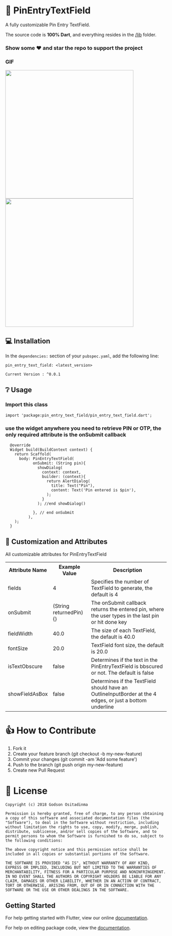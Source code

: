 # 👏 PinEntryTextField

A fully customizable Pin Entry TextField.

The source code is **100% Dart**, and everything resides in the [/lib](https://github.com/prestigegodson/pin-entry-text-field/tree/master/pin_entry_text_field/lib) folder.


### Show some :heart: and star the repo to support the project

### GIF
<img src="https://user-images.githubusercontent.com/15202781/45807904-650ca080-bcbc-11e8-87de-2b9c76b3a05f.jpg" height="400" width="400"/>
<img src="https://user-images.githubusercontent.com/15202781/45807939-79e93400-bcbc-11e8-8bef-808c5459d6dd.jpg" height="400" width="400"/>

## 💻 Installation
In the `dependencies:` section of your `pubspec.yaml`, add the following line:

```
pin_entry_text_field: <latest_version>
```
`Current Version : ^0.0.1`

## ❔ Usage

### Import this class
```
import 'package:pin_entry_text_field/pin_entry_text_field.dart';
```

### use the widget anywhere you need to retrieve PIN or OTP, the only required attribute is the onSubmit callback
```
  @override
  Widget build(BuildContext context) {
    return Scaffold(
      body: PinEntryTextField(
            onSubmit: (String pin){
              showDialog(
                context: context,
                builder: (context){
                  return AlertDialog(
                    title: Text("Pin"),
                    content: Text('Pin entered is $pin'),
                  );
                }
              ); //end showDialog()

            }, // end onSubmit
          ),
    );
  }
```

## 🎨 Customization and Attributes

All customizable attributes for PinEntryTextField
<table>
    <th>Attribute Name</th>
    <th>Example Value</th>
    <th>Description</th>
    <tr>
        <td>fields</td>
        <td>4</td>
        <td>Specifies the number of TextField to generate, the default is 4</td>
    </tr>
    <tr>
        <td>onSubmit</td>
        <td>(String returnedPin){}</td>
        <td>The onSubmit callback returns the entered pin, where the user types in the last pin or hit done key</td>
    </tr>
    <tr>
        <td>fieldWidth</td>
        <td>40.0</td>
        <td>The size of each TextField, the default is 40.0</td>
    </tr>
    <tr>
        <td>fontSize</td>
        <td>20.0</td>
        <td>TextField font size, the default is 20.0</td>
    </tr>
    <tr>
        <td>isTextObscure</td>
        <td>false</td>
        <td>Determines if the text in the PinEntryTextField is bbscured or not. The default is false </td>
    </tr>
    <tr>
        <td>showFieldAsBox</td>
        <td>false</td>
        <td>Determines if the TextField should have an OutlineInputBorder at the 4 edges, or just a bottom underline</td>
    </tr>
    
</table>


# 👍 How to Contribute
1. Fork it
2. Create your feature branch (git checkout -b my-new-feature)
3. Commit your changes (git commit -am 'Add some feature')
4. Push to the branch (git push origin my-new-feature)
5. Create new Pull Request

# 📃 License

    Copyright (c) 2018 Godson Ositadinma
    
    Permission is hereby granted, free of charge, to any person obtaining a copy of this software and associated documentation files (the "Software"), to deal in the Software without restriction, including without limitation the rights to use, copy, modify, merge, publish, distribute, sublicense, and/or sell copies of the Software, and to permit persons to whom the Software is furnished to do so, subject to the following conditions:
    
    The above copyright notice and this permission notice shall be included in all copies or substantial portions of the Software.
    
    THE SOFTWARE IS PROVIDED "AS IS", WITHOUT WARRANTY OF ANY KIND, EXPRESS OR IMPLIED, INCLUDING BUT NOT LIMITED TO THE WARRANTIES OF MERCHANTABILITY, FITNESS FOR A PARTICULAR PURPOSE AND NONINFRINGEMENT. IN NO EVENT SHALL THE AUTHORS OR COPYRIGHT HOLDERS BE LIABLE FOR ANY CLAIM, DAMAGES OR OTHER LIABILITY, WHETHER IN AN ACTION OF CONTRACT, TORT OR OTHERWISE, ARISING FROM, OUT OF OR IN CONNECTION WITH THE SOFTWARE OR THE USE OR OTHER DEALINGS IN THE SOFTWARE.

## Getting Started

For help getting started with Flutter, view our online [documentation](https://flutter.io/).

For help on editing package code, view the [documentation](https://flutter.io/developing-packages/).